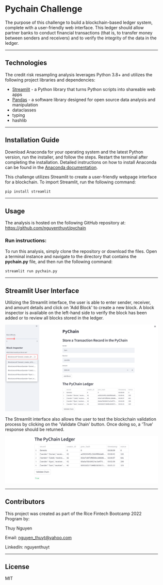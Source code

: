 # Pychain Challenge

The purpose of this challenge to build a blockchain-based ledger system, complete with a user-friendly web interface. This ledger should allow partner banks to conduct financial transactions (that is, to transfer money between senders and receivers) and to verify the integrity of the data in the ledger.

---

## Technologies

The credit risk resampling analysis leverages Python 3.8+ and utilizes the following project libraries and dependencies:
* [Streamlit](https://streamlit.io/) - a Python library that turns Python scripts into shareable web apps
* [Pandas](https://pandas.pydata.org/) - a software library designed for open source data analysis and manipulation
* dataclasses
* typing
* hashlib


---

## Installation Guide


Download Anaconda for your operating system and the latest Python version, run the installer, and follow the steps. Restart the terminal after completing the installation. Detailed instructions on how to install Anaconda can be found in the [Anaconda documentation](https://docs.anaconda.com/anaconda/install/).

This challenge utilizes Streamlit to create a user-friendly webpage interface for a blockchain. To import Streamlit, run the following command:

```python
pip install streamlit
```

---

## Usage
The analysis is hosted on the following GitHub repository at: https://github.com/nguyenthuyt/pychain   

### **Run instructions:**
To run this analysis, simply clone the repository or download the files. Open a terminal instance and navigate to the directory that contains the **pychain.py** file, and then run the following command:
```python
streamlit run pychain.py
```
___
## Streamlit User Interface

Utilizing the Streamlit interface, the user is able to enter sender, receiver, and amount details and click on 'Add Block' to create a new block. A block inspector is available on the left-hand side to verify the block has been added or to review all blocks stored in the ledger. 

![Pychain Blocks](Images/blocks.PNG)

The Streamlit interface also allows the user to test the blockchain validation process by clicking on the 'Validate Chain' button. Once doing so, a 'True' response should be returned.

![Pychain Ledger Validation](Images/validation.PNG)



---

## Contributors

This project was created as part of the Rice Fintech Bootcamp 2022 Program by:

Thuy Nguyen

Email: nguyen_thuyt@yahoo.com

LinkedIn: nguyenthuyt



---

## License

MIT




